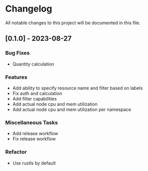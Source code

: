# Changelog

All notable changes to this project will be documented in this file.

## [0.1.0] - 2023-08-27

### Bug Fixes

- Quantity calculation

### Features

- Add ability to specify resource name and filter based on labels
- Fix auth and calculation
- Add filter capabilities
- Add actual node cpu and mem utilization
- Add actual node cpu and mem utilization per namespace

### Miscellaneous Tasks

- Add release workflow
- Fix release workflow

### Refactor

- Use rustls by default

<!-- generated by git-cliff -->
